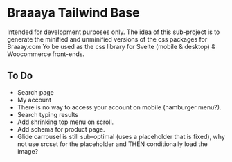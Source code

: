 # Braaaya Tailwind Base

Intended for development purposes only.
The idea of this sub-project is to generate the minified and unminified versions of the css packages for Braaay.com
Yo be used as the css library for Svelte (mobile & desktop) & Woocommerce front-ends.

## To Do

- Search page
- My account
- There is no way to access your account on mobile (hamburger menu?).
- Search typing results
- Add shrinking top menu on scroll.
- Add schema for product page.
- Glide carrousel is still sub-optimal (uses a placeholder that is fixed), why not use srcset for the placeholder and THEN conditionally load the image?
